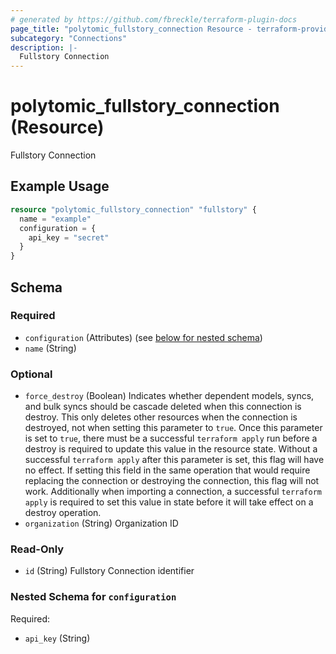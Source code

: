 ```yaml
---
# generated by https://github.com/fbreckle/terraform-plugin-docs
page_title: "polytomic_fullstory_connection Resource - terraform-provider-polytomic"
subcategory: "Connections"
description: |-
  Fullstory Connection
---
```


# polytomic_fullstory_connection (Resource)

Fullstory Connection

## Example Usage

```terraform
resource "polytomic_fullstory_connection" "fullstory" {
  name = "example"
  configuration = {
    api_key = "secret"
  }
}
```

<!-- schema generated by tfplugindocs -->
## Schema

### Required

- `configuration` (Attributes) (see [below for nested schema](#nestedatt--configuration))
- `name` (String)

### Optional

- `force_destroy` (Boolean) Indicates whether dependent models, syncs, and bulk syncs should be cascade deleted when this connection is destroy. This only deletes other resources when the connection is destroyed, not when setting this parameter to `true`. Once this parameter is set to `true`, there must be a successful `terraform apply` run before a destroy is required to update this value in the resource state. Without a successful `terraform apply` after this parameter is set, this flag will have no effect. If setting this field in the same operation that would require replacing the connection or destroying the connection, this flag will not work. Additionally when importing a connection, a successful `terraform apply` is required to set this value in state before it will take effect on a destroy operation.
- `organization` (String) Organization ID

### Read-Only

- `id` (String) Fullstory Connection identifier

<a id="nestedatt--configuration"></a>
### Nested Schema for `configuration`

Required:

- `api_key` (String)


